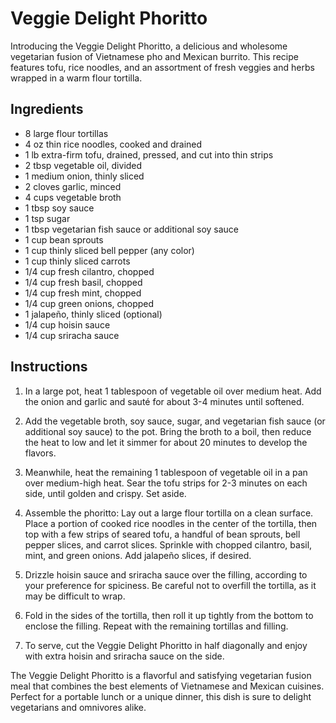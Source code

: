 # Veggie Delight Phoritto

Introducing the Veggie Delight Phoritto, a delicious and wholesome vegetarian fusion of Vietnamese pho and Mexican burrito. This recipe features tofu, rice noodles, and an assortment of fresh veggies and herbs wrapped in a warm flour tortilla.

## Ingredients

- 8 large flour tortillas
- 4 oz thin rice noodles, cooked and drained
- 1 lb extra-firm tofu, drained, pressed, and cut into thin strips
- 2 tbsp vegetable oil, divided
- 1 medium onion, thinly sliced
- 2 cloves garlic, minced
- 4 cups vegetable broth
- 1 tbsp soy sauce
- 1 tsp sugar
- 1 tbsp vegetarian fish sauce or additional soy sauce
- 1 cup bean sprouts
- 1 cup thinly sliced bell pepper (any color)
- 1 cup thinly sliced carrots
- 1/4 cup fresh cilantro, chopped
- 1/4 cup fresh basil, chopped
- 1/4 cup fresh mint, chopped
- 1/4 cup green onions, chopped
- 1 jalapeño, thinly sliced (optional)
- 1/4 cup hoisin sauce
- 1/4 cup sriracha sauce

## Instructions

1. In a large pot, heat 1 tablespoon of vegetable oil over medium heat. Add the onion and garlic and sauté for about 3-4 minutes until softened.

2. Add the vegetable broth, soy sauce, sugar, and vegetarian fish sauce (or additional soy sauce) to the pot. Bring the broth to a boil, then reduce the heat to low and let it simmer for about 20 minutes to develop the flavors.

3. Meanwhile, heat the remaining 1 tablespoon of vegetable oil in a pan over medium-high heat. Sear the tofu strips for 2-3 minutes on each side, until golden and crispy. Set aside.

4. Assemble the phoritto: Lay out a large flour tortilla on a clean surface. Place a portion of cooked rice noodles in the center of the tortilla, then top with a few strips of seared tofu, a handful of bean sprouts, bell pepper slices, and carrot slices. Sprinkle with chopped cilantro, basil, mint, and green onions. Add jalapeño slices, if desired.

5. Drizzle hoisin sauce and sriracha sauce over the filling, according to your preference for spiciness. Be careful not to overfill the tortilla, as it may be difficult to wrap.

6. Fold in the sides of the tortilla, then roll it up tightly from the bottom to enclose the filling. Repeat with the remaining tortillas and filling.

7. To serve, cut the Veggie Delight Phoritto in half diagonally and enjoy with extra hoisin and sriracha sauce on the side.

The Veggie Delight Phoritto is a flavorful and satisfying vegetarian fusion meal that combines the best elements of Vietnamese and Mexican cuisines. Perfect for a portable lunch or a unique dinner, this dish is sure to delight vegetarians and omnivores alike.
